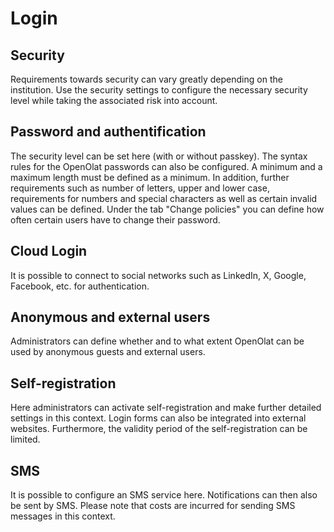 # Login

## Security

Requirements towards security can vary greatly depending on the institution. Use the security settings to configure the necessary security level while taking the associated risk into account.

## Password and authentification

The security level can be set here (with or without passkey). The syntax rules for the OpenOlat passwords can also be configured.
A minimum and a maximum length must be defined as a minimum. In addition, further requirements such as number of letters, upper and lower case, requirements for numbers and special characters as well as certain invalid values can be defined. Under the tab "Change policies" you can define how often certain users have to change their password.

## Cloud Login

It is possible to connect to social networks such as LinkedIn, X, Google, Facebook, etc. for authentication.

## Anonymous and external users

Administrators can define whether and to what extent OpenOlat can be used by anonymous guests and external users.

## Self-registration

Here administrators can activate self-registration and make further detailed
settings in this context. Login forms can also be integrated into external
websites. Furthermore, the validity period of the self-registration can be
limited.

## SMS

It is possible to configure an SMS service here. Notifications can then also be sent by SMS. Please note that costs are incurred for sending SMS messages in this context.